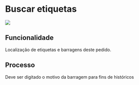 # Buscar etiquetas

![](http://developers.connectparts.com.br/imagens/fluxoBarragem03.png)

## Funcionalidade

Localização de etiquetas e barragens deste pedido.

## Processo

Deve ser digitado o motivo da barragem para fins de históricos

